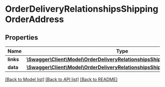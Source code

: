 # OrderDeliveryRelationshipsShippingOrderAddress

## Properties
Name | Type | Description | Notes
------------ | ------------- | ------------- | -------------
**links** | [**\Swagger\Client\Model\OrderDeliveryRelationshipsShippingOrderAddressLinks**](OrderDeliveryRelationshipsShippingOrderAddressLinks.md) |  | [optional] 
**data** | [**\Swagger\Client\Model\OrderDeliveryRelationshipsShippingOrderAddressData**](OrderDeliveryRelationshipsShippingOrderAddressData.md) |  | [optional] 

[[Back to Model list]](../../README.md#documentation-for-models) [[Back to API list]](../../README.md#documentation-for-api-endpoints) [[Back to README]](../../README.md)

